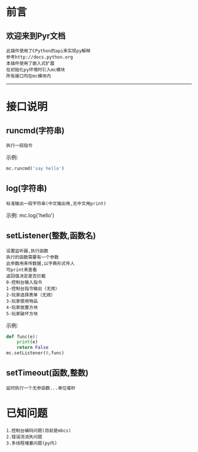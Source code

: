 # 前言
## 欢迎来到Pyr文档
	此插件使用了CPython的api来实现py解释
	参考http://docs.python.org
	本插件使用了嵌入式扩展
	在初始化py环境时引入mc模块
	所有接口均在mc模块内
***
# 接口说明
## runcmd(字符串)
	执行一段指令
示例:
```py
mc.runcmd('say hello')
```
## log(字符串)
	标准输出一段字符串(中文输出用,无中文用print)
示例:
mc.log('hello')

## setListener(整数,函数名)
	设置监听器,执行函数
	执行的函数需要有一个参数
	此参数用来传数据,以字典形式传人
	可print来查看
	返回值决定是否拦截
	0-控制台输入指令
	1-控制台指令输出（无效）
	2-玩家选择表单（无效）
	3-玩家使用物品
	4-玩家放置方块
	5-玩家破坏方块
示例:
```py
def func(e):
	print(e)
	return False
mc.setListener(0,func)
```
## setTimeout(函数,整数)
	延时执行一个无参函数...单位毫秒
# 已知问题
	1.控制台编码问题(目前是mbcs)
	2.错误流消失问题
	3.多线程堵塞问题(py内)